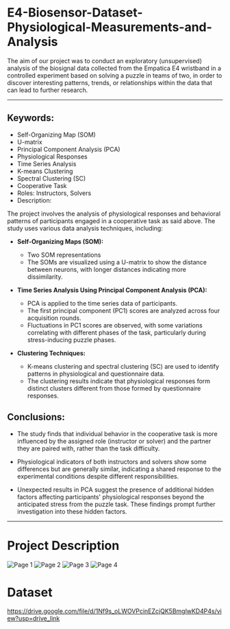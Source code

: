 # E4-Biosensor-Dataset-Physiological-Measurements-and-Analysis
The aim of our project was to conduct an exploratory (unsupervised) analysis of the biosignal data collected from the Empatica E4 wristband in a controlled experiment based on solving a puzzle in teams of two, in order to discover interesting patterns, trends, or relationships within the data that can lead to further research.

-------------------------------------
## Keywords:
* Self-Organizing Map (SOM)
* U-matrix
* Principal Component Analysis (PCA)
* Physiological Responses
* Time Series Analysis
* K-means Clustering
* Spectral Clustering (SC)
* Cooperative Task
* Roles: Instructors, Solvers
* Description:

The project involves the analysis of physiological responses and behavioral patterns of participants engaged in a cooperative task as said above. The study uses various data analysis techniques, including:

- **Self-Organizing Maps (SOM):**

  - Two SOM representations
  - The SOMs are visualized using a U-matrix to show the distance between neurons, with longer distances indicating more dissimilarity.

- **Time Series Analysis Using Principal Component Analysis (PCA):**

  - PCA is applied to the time series data of participants.
  - The first principal component (PC1) scores are analyzed across four acquisition rounds.
  - Fluctuations in PC1 scores are observed, with some variations correlating with different phases of the task, particularly during stress-inducing puzzle phases.

- **Clustering Techniques:**

  - K-means clustering and spectral clustering (SC) are used to identify patterns in physiological and questionnaire data.
  - The clustering results indicate that physiological responses form distinct clusters different from those formed by questionnaire responses.


## Conclusions:
* The study finds that individual behavior in the cooperative task is more influenced by the assigned role (instructor or solver) and the partner they are paired with, rather than the task difficulty.

* Physiological indicators of both instructors and solvers show some differences but are generally similar, indicating a shared response to the experimental conditions despite different responsibilities.

* Unexpected results in PCA suggest the presence of additional hidden factors affecting participants' physiological responses beyond the anticipated stress from the puzzle task. These findings prompt further investigation into these hidden factors.



-----------------------------




# Project Description
![Page 1](images/case2_data_description_page-0001.jpg)
![Page 2](images/case2_data_description_page-0002.jpg)
![Page 3](images/case2_data_description_page-0003.jpg)
![Page 4](images/case2_data_description_page-0004.jpg)

# Dataset
https://drive.google.com/file/d/1Nf9s_oLWOVPcinEZcjQK5BmglwKD4P4s/view?usp=drive_link

